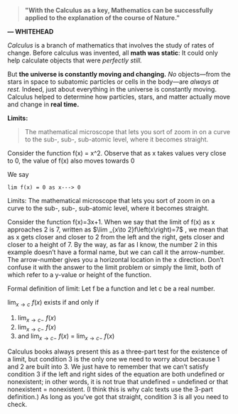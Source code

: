 >  **"With the Calculus as a key, Mathematics can be successfully applied
to the explanation of the course of Nature."**

**— WHITEHEAD**


*Calculus* is a branch of mathematics that involves the study of rates of change. Before calculus was invented, all **math was static**: It could only help calculate objects that were *perfectly still.*

But **the universe is constantly moving and changing.** *No* objects—from the stars in space to subatomic particles or cells in the body—are *always at rest.* Indeed, just about everything in the universe is constantly moving. Calculus helped to determine how particles, stars, and matter actually move and change in **real time.**


**Limits:**

> The mathematical microscope that lets you sort of zoom in on a curve to the sub-, sub-, sub-atomic level, where it becomes straight.

Consider the function f(x) = x^2. Observe that as x takes values very close to 0,
the value of f(x) also moves towards 0

We say

`lim f(x) = 0 as x---> 0`

Limits: The mathematical microscope that lets you sort of zoom in on a curve to the sub-, sub-, sub-atomic level, where it becomes straight.

Consider the function f(x)=3x+1. When we say that the limit of f(x) as x approaches 2 is 7, written as $\lim _{x\to 2\}f\left(x\right)=7$ , we mean that as x gets closer and closer to 2 from the left and the right,  gets closer and closer to a height of 7. By the way, as far as I know, the number 2 in this example doesn’t have a formal name, but we can call it the arrow-number. The arrow-number gives you a horizontal location in the x direction. Don’t confuse it with the answer to the limit problem or simply the limit, both of which refer to a y-value or height of the function.

Formal definition of limit: Let f be a function and let c be a real number.

$\lim _{x\to c}\:f\left(x\right)$ exists if and only if

1.  $\lim _{x\to c-}\:f\left(x\right)$
2.  $\lim _{x\to c-}\:f\left(x\right)$
3.  and $\lim _{x\to c-}\:f\left(x\right)$ = $\lim _{x\to c-}\:f\left(x\right)$


Calculus books always present this as a three-part test for the existence of a limit, but condition 3 is the only one we need to worry about because 1 and 2 are built into 3. We just have to remember that we can’t satisfy condition 3 if the left and right sides of the equation are both undefined or nonexistent; in other words, it is not true that undefined = undefined or that nonexistent = nonexistent. (I think this is why calc texts use the 3-part definition.) As long as you’ve got that straight, condition 3 is all you need to check.
